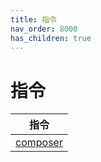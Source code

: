 ```yaml
---
title: 指令
nav_order: 8000
has_children: true
---
```



# 指令

| 指令 |
| --- |
| [composer](https://samwhelp.github.io/note-about-php-composer/read/command/composer.html) |

